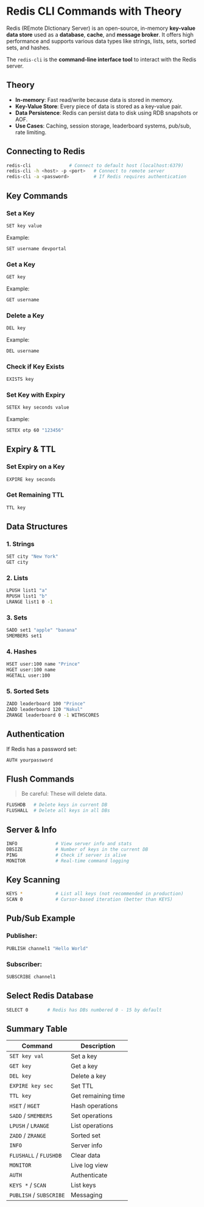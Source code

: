 # Redis CLI Commands with Theory

Redis (REmote DIctionary Server) is an open-source, in-memory **key-value data store** used as a **database**, **cache**, and **message broker**. It offers high performance and supports various data types like strings, lists, sets, sorted sets, and hashes.

The `redis-cli` is the **command-line interface tool** to interact with the Redis server.

## Theory

* **In-memory**: Fast read/write because data is stored in memory.
* **Key-Value Store**: Every piece of data is stored as a key-value pair.
* **Data Persistence**: Redis can persist data to disk using RDB snapshots or AOF.
* **Use Cases**: Caching, session storage, leaderboard systems, pub/sub, rate limiting.

## Connecting to Redis

```bash
redis-cli              # Connect to default host (localhost:6379)
redis-cli -h <host> -p <port>   # Connect to remote server
redis-cli -a <password>         # If Redis requires authentication
```

## Key Commands

### Set a Key

```bash
SET key value
```

Example:

```bash
SET username devportal
```

### Get a Key

```bash
GET key
```

Example:

```bash
GET username
```

### Delete a Key

```bash
DEL key
```

Example:

```bash
DEL username
```

### Check if Key Exists

```bash
EXISTS key
```

### Set Key with Expiry

```bash
SETEX key seconds value
```

Example:

```bash
SETEX otp 60 "123456"
```

## Expiry & TTL

### Set Expiry on a Key

```bash
EXPIRE key seconds
```

### Get Remaining TTL

```bash
TTL key
```

## Data Structures

### 1. **Strings**

```bash
SET city "New York"
GET city
```

### 2. **Lists**

```bash
LPUSH list1 "a"
RPUSH list1 "b"
LRANGE list1 0 -1
```

### 3. **Sets**

```bash
SADD set1 "apple" "banana"
SMEMBERS set1
```

### 4. **Hashes**

```bash
HSET user:100 name "Prince"
HGET user:100 name
HGETALL user:100
```

### 5. **Sorted Sets**

```bash
ZADD leaderboard 100 "Prince"
ZADD leaderboard 120 "Nakul"
ZRANGE leaderboard 0 -1 WITHSCORES
```

## Authentication

If Redis has a password set:

```bash
AUTH yourpassword
```

## Flush Commands

> Be careful: These will delete data.

```bash
FLUSHDB   # Delete keys in current DB
FLUSHALL  # Delete all keys in all DBs
```

## Server & Info

```bash
INFO              # View server info and stats
DBSIZE            # Number of keys in the current DB
PING              # Check if server is alive
MONITOR           # Real-time command logging
```

## Key Scanning

```bash
KEYS *            # List all keys (not recommended in production)
SCAN 0            # Cursor-based iteration (better than KEYS)
```

## Pub/Sub Example

### Publisher:

```bash
PUBLISH channel1 "Hello World"
```

### Subscriber:

```bash
SUBSCRIBE channel1
```

## Select Redis Database

```bash
SELECT 0       # Redis has DBs numbered 0 - 15 by default
```

## Summary Table

| Command                 | Description        |
| ----------------------- | ------------------ |
| `SET key val`           | Set a key          |
| `GET key`               | Get a key          |
| `DEL key`               | Delete a key       |
| `EXPIRE key sec`        | Set TTL            |
| `TTL key`               | Get remaining time |
| `HSET` / `HGET`         | Hash operations    |
| `SADD` / `SMEMBERS`     | Set operations     |
| `LPUSH` / `LRANGE`      | List operations    |
| `ZADD` / `ZRANGE`       | Sorted set         |
| `INFO`                  | Server info        |
| `FLUSHALL` / `FLUSHDB`  | Clear data         |
| `MONITOR`               | Live log view      |
| `AUTH`                  | Authenticate       |
| `KEYS *` / `SCAN`       | List keys          |
| `PUBLISH` / `SUBSCRIBE` | Messaging          |